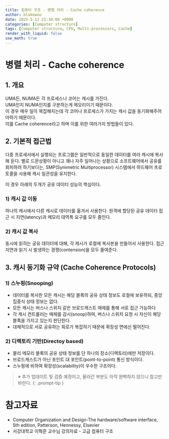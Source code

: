```yaml
---
title: 컴퓨터 구조 - 병렬 처리 - Cache coherence
author: blakewoo
date: 2025-5-12 21:30:00 +0900
categories: [Computer structure]
tags: [Computer structure, CPU, Multi-processors, Cache] 
render_with_liquid: false
use_math: true
---
```


# 병렬 처리 - Cache coherence
## 1. 개요
UMA든, NUMA든 각 프로세스나 코어는 캐시를 가진다.   
UMA인지 NUMA인지를 구분하는게 메모리이기 때문이다.   
이 경우 매우 일이 복잡해지는데 각 코어나 프로세스가 가지는 캐시 값을 동기화해주어야하기 때문이다.   
이를 Cache coherence라고 하며 이를 위한 여러가지 방법들이 있다.

## 2. 기본적 접근법
다중 프로세서에서 실행되는 프로그램은 일반적으로 동일한 데이터를 여러 캐시에 복사해 둔다.
별로 드문상황이 아니고 꽤나 자주 일어나는 상황으로 소프트웨어에서 공유를 회피하려 하기보다는,
SMP(Symmetric Multiprocessor) 시스템에서 하드웨어 프로토콜을 사용해 캐시 일관성을 유지한다.

이 경우 아래의 두개가 공유 데이터 성능의 핵심이다.

### 1) 캐시 값 이동
하나의 캐시에서 다른 캐시로 데이터를 옮겨서 사용한다.
원격에 할당된 공유 데이터 접근 시 지연(latency)과 메모리 대역폭 요구를 모두 줄인다.

### 2) 캐시 값 복사
동시에 읽히는 공유 데이터에 대해, 각 캐시가 로컬에 복사본을 만들어서 사용한다.
접근 지연과 읽기 시 발생하는 경쟁(contension)을 모두 줄여준다.

## 3. 캐시 동기화 규약 (Cache Coherence Protocols)
### 1) 스누핑(Snooping)
- 데이터를 복사한 모든 캐시는 해당 블록의 공유 상태 정보도 로컬에 보유하되, 중앙집중식 상태 정보는 없다.
- 모든 캐시는 버스나 스위치 같은 브로드캐스트 매체를 통해 서로 접근 가능하다
- 각 캐시 컨트롤러는 매체를 감시(snoop)하여, 버스나 스위치 요청 시 자신이 해당 블록을 가지고 있는지 판단한다.
- 대체적으로 서로 공유하는 회로가 복잡하기 때문에 확장성 면에선 떨어진다.

### 2) 디렉토리 기반(Directoy based)
- 물리 메모리 블록의 공유 상태 정보를 단 하나의 장소(디렉토리)에만 저장이다.
- 브로드캐스트가 아닌 포인트 대 포인트(point-to-point) 통신 방식이다.
- 스누핑에 비하여 확장성(scalability)이 우수한 구조이다.


> ※ 추가 업데이트 및 검증 예정이고, 올라간 부분도 아직 완벽하지 않으니 참고만 바란다.
{: .prompt-tip }


# 참고자료
- Computer Organization and Design-The hardware/software interface, 5th edition, Patterson, Hennessy, Elsevier
- 서강대학교 이혁준 교수님 강의자료 - 고급 컴퓨터 구조
